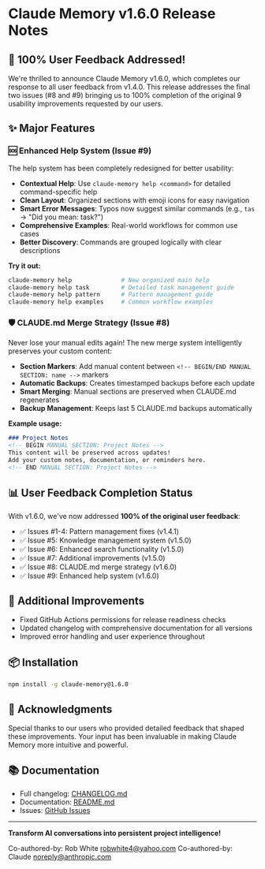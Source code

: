 # Claude Memory v1.6.0 Release Notes

## 🎉 100% User Feedback Addressed!

We're thrilled to announce Claude Memory v1.6.0, which completes our response to all user feedback from v1.4.0. This release addresses the final two issues (#8 and #9) bringing us to 100% completion of the original 9 usability improvements requested by our users.

## ✨ Major Features

### 🆘 Enhanced Help System (Issue #9)
The help system has been completely redesigned for better usability:

- **Contextual Help**: Use `claude-memory help <command>` for detailed command-specific help
- **Clean Layout**: Organized sections with emoji icons for easy navigation  
- **Smart Error Messages**: Typos now suggest similar commands (e.g., `tas` → "Did you mean: task?")
- **Comprehensive Examples**: Real-world workflows for common use cases
- **Better Discovery**: Commands are grouped logically with clear descriptions

**Try it out:**
```bash
claude-memory help              # New organized main help
claude-memory help task         # Detailed task management guide
claude-memory help pattern      # Pattern management guide
claude-memory help examples     # Common workflow examples
```

### 🛡️ CLAUDE.md Merge Strategy (Issue #8)
Never lose your manual edits again! The new merge system intelligently preserves your custom content:

- **Section Markers**: Add manual content between `<!-- BEGIN/END MANUAL SECTION: name -->` markers
- **Automatic Backups**: Creates timestamped backups before each update
- **Smart Merging**: Manual sections are preserved when CLAUDE.md regenerates
- **Backup Management**: Keeps last 5 CLAUDE.md backups automatically

**Example usage:**
```markdown
### Project Notes
<!-- BEGIN MANUAL SECTION: Project Notes -->
This content will be preserved across updates!
Add your custom notes, documentation, or reminders here.
<!-- END MANUAL SECTION: Project Notes -->
```

## 📊 User Feedback Completion Status

With v1.6.0, we've now addressed **100% of the original user feedback**:

- ✅ Issues #1-4: Pattern management fixes (v1.4.1)
- ✅ Issue #5: Knowledge management system (v1.5.0)
- ✅ Issue #6: Enhanced search functionality (v1.5.0)
- ✅ Issue #7: Additional improvements (v1.5.0)
- ✅ Issue #8: CLAUDE.md merge strategy (v1.6.0)
- ✅ Issue #9: Enhanced help system (v1.6.0)

## 🔧 Additional Improvements

- Fixed GitHub Actions permissions for release readiness checks
- Updated changelog with comprehensive documentation for all versions
- Improved error handling and user experience throughout

## 📦 Installation

```bash
npm install -g claude-memory@1.6.0
```

## 🙏 Acknowledgments

Special thanks to our users who provided detailed feedback that shaped these improvements. Your input has been invaluable in making Claude Memory more intuitive and powerful.

## 📚 Documentation

- Full changelog: [CHANGELOG.md](https://github.com/robwhite4/claude-memory/blob/main/CHANGELOG.md)
- Documentation: [README.md](https://github.com/robwhite4/claude-memory#readme)
- Issues: [GitHub Issues](https://github.com/robwhite4/claude-memory/issues)

---

**Transform AI conversations into persistent project intelligence!**

Co-authored-by: Rob White <robwhite4@yahoo.com>
Co-authored-by: Claude <noreply@anthropic.com>